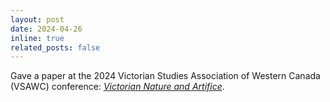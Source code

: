```yaml
---
layout: post
date: 2024-04-26
inline: true
related_posts: false
---
```


Gave a paper at the 2024 Victorian Studies Association of Western Canada (VSAWC) conference: [*Victorian Nature and Artifice*](https://sites.google.com/ualberta.ca/vsawc2024/home).
